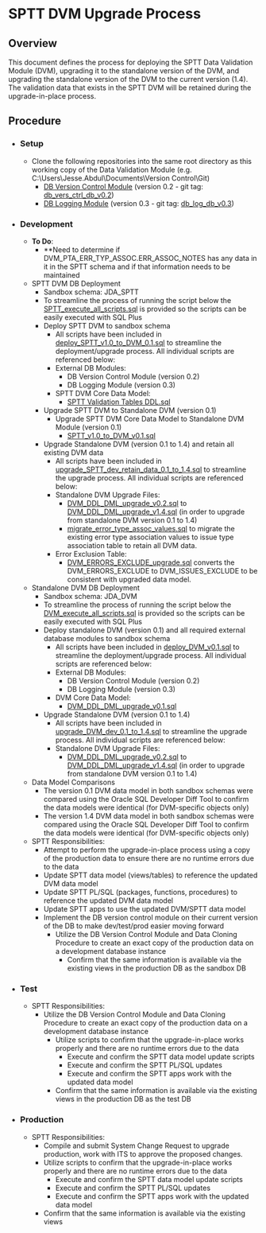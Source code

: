 # SPTT DVM Upgrade Process

## Overview
This document defines the process for deploying the SPTT Data Validation Module (DVM), upgrading it to the standalone version of the DVM, and upgrading the standalone version of the DVM to the current version (1.4).  The validation data that exists in the SPTT DVM will be retained during the upgrade-in-place process.

## Procedure
-   ### Setup
    -   Clone the following repositories into the same root directory as this working copy of the Data Validation Module (e.g. C:\Users\Jesse.Abdul\Documents\Version Control\Git\)
        -   [DB Version Control Module](https://github.com/PIFSC-NMFS-NOAA/PIFSC-DBVersionControlModule) (version 0.2 - git tag: [db_vers_ctrl_db_v0.2](https://github.com/PIFSC-NMFS-NOAA/PIFSC-DBVersionControlModule/releases/tag/db_vers_ctrl_db_v0.2))
        -   [DB Logging Module](https://github.com/PIFSC-NMFS-NOAA/PIFSC-DBLoggingModule) (version 0.3 - git tag: [db_log_db_v0.3](https://github.com/PIFSC-NMFS-NOAA/PIFSC-DBLoggingModule/releases/tag/db_log_db_v0.3))
-   ### Development
    -   **To Do**:
        -   **Need to determine if DVM_PTA_ERR_TYP_ASSOC.ERR_ASSOC_NOTES has any data in it in the SPTT schema and if that information needs to be maintained
    -   SPTT DVM DB Deployment
        -   Sandbox schema: JDA_SPTT
        -   To streamline the process of running the script below the [SPTT_execute_all_scripts.sql](../scripts/SPTT_execute_all_scripts.sql) is provided so the scripts can be easily executed with SQL Plus
        -   Deploy SPTT DVM to sandbox schema
            -   All scripts have been included in [deploy_SPTT_v1.0_to_DVM_0.1.sql](../scripts/deploy_SPTT_v1.0_to_DVM_0.1.sql) to streamline the deployment/upgrade process.  All individual scripts are referenced below:
            -   External DB Modules:
                -   DB Version Control Module (version 0.2)
                -   DB Logging Module (version 0.3)
            -   SPTT DVM Core Data Model:
                -   [SPTT Validation Tables DDL.sql](../scripts/SPTT%20Validation%20Tables%20DDL.sql)
        -   Upgrade SPTT DVM to Standalone DVM (version 0.1)
            -   Upgrade SPTT DVM Core Data Model to Standalone DVM Module (version 0.1)
                -   [SPTT_v1.0_to_DVM_v0.1.sql](../scripts/SPTT_v1.0_to_DVM_v0.1.sql)
        -   Upgrade Standalone DVM (version 0.1 to 1.4) and retain all existing DVM data
            -   All scripts have been included in [upgrade_SPTT_dev_retain_data_0.1_to_1.4.sql](../scripts/upgrade_SPTT_dev_retain_data_0.1_to_1.4.sql) to streamline the upgrade process.  All individual scripts are referenced below:
            -   Standalone DVM Upgrade Files:
                -   [DVM_DDL_DML_upgrade_v0.2.sql](../../../SQL/upgrades/DVM_DDL_DML_upgrade_v0.2.sql) to [DVM_DDL_DML_upgrade_v1.4.sql](../../../SQL/upgrades/DVM_DDL_DML_upgrade_v1.4.sql) (in order to upgrade from standalone DVM version 0.1 to 1.4)
                -   [migrate_error_type_assoc_values.sql](../../../SQL/scripts/migrate_error_type_assoc_values.sql) to migrate the existing error type association values to issue type association table to retain all DVM data.
            -   Error Exclusion Table:
                -   [DVM_ERRORS_EXCLUDE_upgrade.sql](../scripts/DVM_ERRORS_EXCLUDE_upgrade.sql) converts the DVM_ERRORS_EXCLUDE to DVM_ISSUES_EXCLUDE to be consistent with upgraded data model.
    -   Standalone DVM DB Deployment
        -   Sandbox schema: JDA_DVM
        -   To streamline the process of running the script below the [DVM_execute_all_scripts.sql](../scripts/DVM_execute_all_scripts.sql) is provided so the scripts can be easily executed with SQL Plus
        -   Deploy standalone DVM (version 0.1) and all required external database modules to sandbox schema
            -   All scripts have been included in [deploy_DVM_v0.1.sql](../scripts/deploy_DVM_v0.1.sql) to streamline the deployment/upgrade process.  All individual scripts are referenced below:
            -   External DB Modules:
                -   DB Version Control Module (version 0.2)
                -   DB Logging Module (version 0.3)
            -   DVM Core Data Model:
                -   [DVM_DDL_DML_upgrade_v0.1.sql](../../../SQL/upgrades/DVM_DDL_DML_upgrade_v0.1.sql)
        -   Upgrade Standalone DVM (version 0.1 to 1.4)
            -   All scripts have been included in [upgrade_DVM_dev_0.1_to_1.4.sql](../scripts/upgrade_DVM_dev_0.1_to_1.4.sql) to streamline the upgrade process.  All individual scripts are referenced below:
            -   Standalone DVM Upgrade Files:
                -   [DVM_DDL_DML_upgrade_v0.2.sql](../../../SQL/upgrades/DVM_DDL_DML_upgrade_v0.2.sql) to [DVM_DDL_DML_upgrade_v1.4.sql](../../../SQL/upgrades/DVM_DDL_DML_upgrade_v1.4.sql) (in order to upgrade from standalone DVM version 0.1 to 1.4)
    -   Data Model Comparisons
        -   The version 0.1 DVM data model in both sandbox schemas were compared using the Oracle SQL Developer Diff Tool to confirm the data models were identical (for DVM-specific objects only)
        -   The version 1.4 DVM data model in both sandbox schemas were compared using the Oracle SQL Developer Diff Tool to confirm the data models were identical (for DVM-specific objects only)
    -   SPTT Responsibilities:
        -   Attempt to perform the upgrade-in-place process using a copy of the production data to ensure there are no runtime errors due to the data
        -   Update SPTT data model (views/tables) to reference the updated DVM data model
        -   Update SPTT PL/SQL (packages, functions, procedures) to reference the updated DVM data model
        -   Update SPTT apps to use the updated DVM/SPTT data model
        -   Implement the DB version control module on their current version of the DB to make dev/test/prod easier moving forward
            -   Utilize the DB Version Control Module and Data Cloning Procedure to create an exact copy of the production data on a development database instance
                -  Confirm that the same information is available via the existing views in the production DB as the sandbox DB
-   ### Test
    -   SPTT Responsibilities:
        -   Utilize the DB Version Control Module and Data Cloning Procedure to create an exact copy of the production data on a development database instance
            -   Utilize scripts to confirm that the upgrade-in-place works properly and there are no runtime errors due to the data
                -   Execute and confirm the SPTT data model update scripts
                -   Execute and confirm the SPTT PL/SQL updates
                -   Execute and confirm the SPTT apps work with the updated data model
            -   Confirm that the same information is available via the existing views in the production DB as the test DB
-   ### Production
    -   SPTT Responsibilities:
        -   Compile and submit System Change Request to upgrade production, work with ITS to approve the proposed changes.
        -   Utilize scripts to confirm that the upgrade-in-place works properly and there are no runtime errors due to the data
            -   Execute and confirm the SPTT data model update scripts
            -   Execute and confirm the SPTT PL/SQL updates
            -   Execute and confirm the SPTT apps work with the updated data model
        -   Confirm that the same information is available via the existing views
